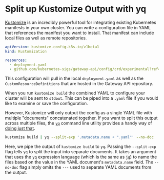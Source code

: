 # Split up Kustomize Output with yq

[Kustomize](https://kustomize.io/) is an incredibly powerful tool for integrating
existing Kubernetes manifests in your own cluster. You can write a configuration
file in YAML that references the manifest you want to install. That manifest can
include local files as well as remote repositories.

```yaml
apiVersion: kustomize.config.k8s.io/v1beta1
kind: Kustomization

resources:
  - deployment.yaml
  - github.com/kubernetes-sigs/gateway-api/config/crd/experimental?ref=v0.6.2
```

This configuration will pull in the local `deployment.yaml` as well as the
`CustomResourceDefinitions` that are hosted in the Gateway API repository.

When you run `kustomize build` the combined YAML to configure your cluster
will be sent to `stdout`. This can be piped into a `.yaml` file if you
would like to examine or save the configuration.

However, Kustomize will only output the config as a single YAML file with
multiple "documents" concatenated together. If you want to split this output
across multiple files, the [`yq`](https://mikefarah.gitbook.io/yq/) command line
utility provides a handy way of
[doing just that](https://mikefarah.gitbook.io/yq/usage/split-into-multiple-files).

```bash
kustomize build | yq --split-exp '.metadata.name + ".yaml"' --no-doc
```

Here, we pipe the output of `kustomize build` to `yq`. Passing the `--split-exp` flag
tells `yq` to split the input into separate documents. It takes an argument that
uses the `yq` expression language (which is the same as
[`jq`](https://stedolan.github.io/jq/)) to name the files based on the value in the
YAML document's `metadata.name` field. The `--no-doc` flag simply omits the `---` used
to separate YAML documents from the output.
